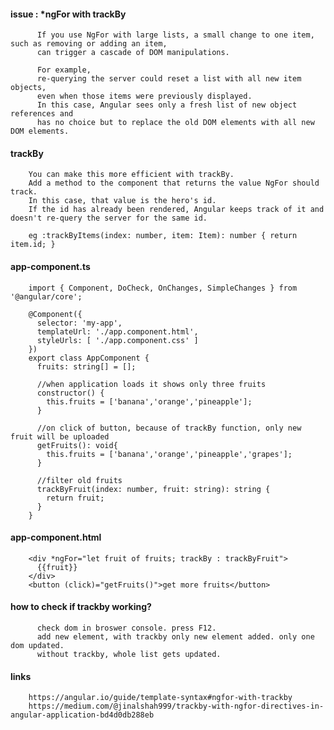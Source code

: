 #### issue : *ngFor with trackBy

          If you use NgFor with large lists, a small change to one item, such as removing or adding an item, 
          can trigger a cascade of DOM manipulations. 

          For example, 
          re-querying the server could reset a list with all new item objects, 
          even when those items were previously displayed. 
          In this case, Angular sees only a fresh list of new object references and 
          has no choice but to replace the old DOM elements with all new DOM elements.

#### trackBy

        You can make this more efficient with trackBy. 
        Add a method to the component that returns the value NgFor should track. 
        In this case, that value is the hero's id. 
        If the id has already been rendered, Angular keeps track of it and doesn't re-query the server for the same id.
        
        eg :trackByItems(index: number, item: Item): number { return item.id; }
        
#### app-component.ts

        import { Component, DoCheck, OnChanges, SimpleChanges } from '@angular/core';

        @Component({
          selector: 'my-app',
          templateUrl: './app.component.html',
          styleUrls: [ './app.component.css' ]
        })
        export class AppComponent {
          fruits: string[] = [];
          
          //when application loads it shows only three fruits
          constructor() {
            this.fruits = ['banana','orange','pineapple'];
          }
          
          //on click of button, because of trackBy function, only new fruit will be uploaded
          getFruits(): void{
            this.fruits = ['banana','orange','pineapple','grapes'];
          }

          //filter old fruits
          trackByFruit(index: number, fruit: string): string {
            return fruit;
          }
        }
        
#### app-component.html

        <div *ngFor="let fruit of fruits; trackBy : trackByFruit">
          {{fruit}}
        </div>
        <button (click)="getFruits()">get more fruits</button>
        

#### how to check if trackby working?

          check dom in broswer console. press F12.
          add new element, with trackby only new element added. only one dom updated.
          without trackby, whole list gets updated.

#### links

        https://angular.io/guide/template-syntax#ngfor-with-trackby
        https://medium.com/@jinalshah999/trackby-with-ngfor-directives-in-angular-application-bd4d0db288eb
